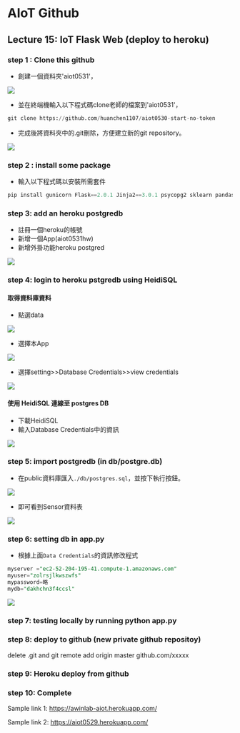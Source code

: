 # AIoT Github

## Lecture 15: IoT Flask Web (deploy to heroku)

### step 1 : Clone this github  

* 創建一個資料夾'aiot0531'，  
<img src="https://user-images.githubusercontent.com/94978161/174471764-a033c33c-fc1f-48a1-bede-d73d7025f6b6.png">  

* 並在終端機輸入以下程式碼clone老師的檔案到'aiot0531'，  
```python
git clone https://github.com/huanchen1107/aiot0530-start-no-token
```

* 完成後將資料夾中的.git刪除，方便建立新的git repository。  
<img src="https://user-images.githubusercontent.com/94978161/174472510-e6767dda-2a92-491d-bce2-60acfaf8703c.png">

### step 2 : install some package  

* 輸入以下程式碼以安裝所需套件  
```python
pip install gunicorn Flask==2.0.1 Jinja2==3.0.1 psycopg2 sklearn pandas numpy
```

### step 3: add an heroku postgredb

* 註冊一個heroku的帳號
* 新增一個App(aiot0531hw)
* 新增外掛功能heroku postgred
<img src="https://user-images.githubusercontent.com/94978161/174473233-5f20b2f1-b689-4190-9c0e-466a3d4209a0.png">

### step 4: login to heroku pstgredb using HeidiSQL

#### 取得資料庫資料
* 點選data  
<img src="https://user-images.githubusercontent.com/94978161/174473547-f2578c4e-5e26-48c1-938b-46685cc646ee.png">

* 選擇本App  
<img src="https://user-images.githubusercontent.com/94978161/174473619-830f8a5f-ffc5-447c-b65b-2b39f37df9b4.png">

* 選擇setting>>Database Credentials>>view credentials  
<img src="https://user-images.githubusercontent.com/94978161/174473893-adb26e54-649c-44e9-9538-6ab06d91e8b3.png">
  
#### 使用 HeidiSQL 連線至 postgres DB
* 下載HeidiSQL
* 輸入Database Credentials中的資訊
<img src="https://user-images.githubusercontent.com/94978161/174474414-86990a3d-eb96-4c18-ade1-2189517fc274.png">

### step 5: import postgredb (in db/postgre.db)
* 在public資料庫匯入`./db/postgres.sql`，並按下執行按鈕。
<img src="https://user-images.githubusercontent.com/94978161/174475482-f5b6ac00-11b6-48ee-af0a-7c99777a4955.png">

* 即可看到Sensor資料表
<img src="https://user-images.githubusercontent.com/94978161/174477942-4c55a8e4-63c9-4aae-ade6-98d0e55a8764.png">

### step 6: setting db in app.py
* 根據上面`Data Credentials`的資訊修改程式

```sql
myserver ="ec2-52-204-195-41.compute-1.amazonaws.com"
myuser="zolrsjlkwszwfs"
mypassword=略
mydb="dakhchn3f4ccsl"

```
<img src="https://user-images.githubusercontent.com/94978161/174478332-ae4c69a8-644a-4b88-9a0e-99e6a63e148d.png">

### step 7: testing locally by running python app.py

### step 8: deploy to github (new private github repositoy)

delete .git and git remote add origin master github.com/xxxxx


### step 9: Heroku deploy from github

### step 10: Complete

Sample link 1:
https://awinlab-aiot.herokuapp.com/

Sample link 2: 
https://aiot0529.herokuapp.com/





